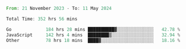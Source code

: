 <!--START_SECTION:waka-->

```rust
From: 21 November 2023 - To: 11 May 2024

Total Time: 352 hrs 56 mins

Go             184 hrs 28 mins ██████████▓░░░░░░░░░░░░░░   42.78 %
JavaScript     142 hrs 4 mins  ████████▒░░░░░░░░░░░░░░░░   32.94 %
Other          78 hrs 18 mins  ████▓░░░░░░░░░░░░░░░░░░░░   18.16 %
```

<!--END_SECTION:waka-->
